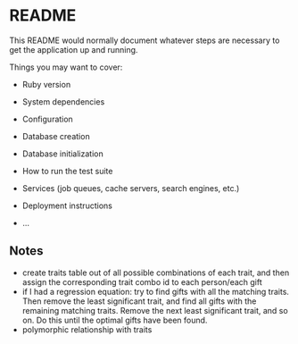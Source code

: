 # README

This README would normally document whatever steps are necessary to get the
application up and running.

Things you may want to cover:

* Ruby version

* System dependencies

* Configuration

* Database creation

* Database initialization

* How to run the test suite

* Services (job queues, cache servers, search engines, etc.)

* Deployment instructions

* ...

## Notes
- create traits table out of all possible combinations of each trait, and then assign the corresponding trait combo id to each person/each gift
- if I had a regression equation: try to find gifts with all the matching traits. Then remove the least significant trait, and find all gifts with the remaining matching traits. Remove the next least significant trait, and so on. Do this until the optimal gifts have been found.
- polymorphic relationship with traits
